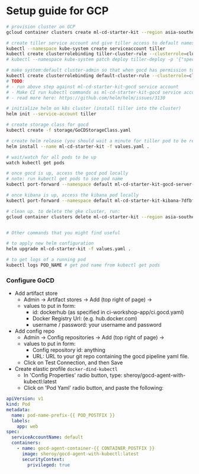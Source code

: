 # Setup guide for GCP

```sh
# provision cluster on GCP
gcloud container clusters create ml-cd-starter-kit --region asia-southeast1 [--num-nodes=1]

# create tiller service account and give tiller access to default namespace
kubectl --namespace kube-system create serviceaccount tiller
kubectl create clusterrolebinding tiller-cluster-rule --clusterrole=cluster-admin --serviceaccount=kube-system:tiller
# kubectl --namespace kube-system patch deploy tiller-deploy -p '{"spec":{"template":{"spec":{"serviceAccount":"tiller"}}}}' 

# make system:default cluster-admin so that when gocd has permission to run kubectl commands as admin
kubectl create clusterrolebinding default-cluster-rule --clusterrole=cluster-admin --serviceaccount=default:default
# TODO: 
# - run above step against ml-cd-starter-kit-gocd service account
# - Make CI run kubectl commands as ml-cd-starter-kit-gocd service account
# - read more here: https://github.com/helm/helm/issues/3130

# initialize helm on k8s cluster (install tiller into the cluster)
helm init --service-account tiller

# create storage class for gocd
kubectl create -f storage/GoCDStorageClass.yaml

# create helm release (you should wait a minute for tiller pod to be ready before running this)
helm install --name ml-cd-starter-kit -f values.yaml .

# wait/watch for all pods to be up
watch kubectl get pods

# once gocd is up, access the gocd pod locally 
# note: run kubectl get pods to see pod name
kubectl port-forward --namespace default ml-cd-starter-kit-gocd-server-fc747f979-dk9m5 8153:8153

# once kibana is up, access the kibana pod locally
kubectl port-forward --namespace default ml-cd-starter-kit-kibana-7dfbf75565-jzcb5 5601:5601

# clean up. to delete the gke cluster, run:
gcloud container clusters delete ml-cd-starter-kit --region asia-southeast1


# Other commands that you might find useful

# to apply new helm configuration
helm upgrade ml-cd-starter-kit -f values.yaml .

# to get logs of a running pod
kubectl logs POD_NAME # get pod name from kubectl get pods
```

### Configure GoCD
- Add artifact store
  - Admin -> Artifact stores -> Add (top right of page) -> 
  - values to put in form:
    - id: dockerhub (as specified in ci-workshop-app/ci.gocd.yaml)
    - Docker Registry Url: (e.g. hub.docker.com)
    - username / password: your username and password
- Add config repo
  - Admin -> Config repositories -> Add (top right of page) ->
  - values to put in form:
    - Config repository id: anything 
    - URL: URL to your git repo containing the gocd pipeline yaml file.
  - Click on Test Connection, and then Save
- Create elastic profile `docker-dind-kubectl`
  - In 'Config Properties' radio button, type: sheroy/gocd-agent-with-kubectl:latest
  - Click on 'Pod Yaml' radio button, and paste the following:
```yaml
apiVersion: v1
kind: Pod
metadata:
  name: pod-name-prefix-{{ POD_POSTFIX }}
  labels:
    app: web
spec:
  serviceAccountName: default
  containers:
    - name: gocd-agent-container-{{ CONTAINER_POSTFIX }}
      image: sheroy/gocd-agent-with-kubectl:latest
      securityContext:
        privileged: true
```